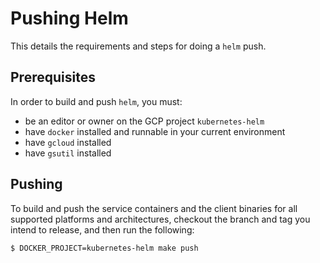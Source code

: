 # Pushing Helm

This details the requirements and steps for doing a `helm` push.

## Prerequisites

In order to build and push `helm`, you must:

* be an editor or owner on the GCP project `kubernetes-helm`
* have `docker` installed and runnable in your current environment
* have `gcloud` installed
* have `gsutil` installed

## Pushing

To build and push the service containers and the client binaries for all 
supported platforms and architectures, checkout the branch and tag you intend to release, 
and then run the following:

```
$ DOCKER_PROJECT=kubernetes-helm make push
```
